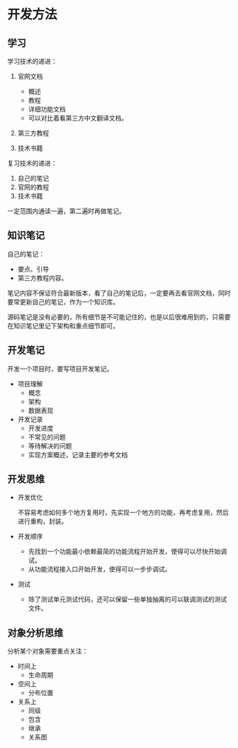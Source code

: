 # 开发方法

## 学习

学习技术的递进：

1. 官网文档

	  - 概述
	  - 教程
	  - 详细功能文档
	  - 可以对比着看第三方中文翻译文档。

2. 第三方教程
3. 技术书籍

复习技术的递进：

1. 自己的笔记
2. 官网的教程
3. 技术书籍

一定范围内通读一遍，第二遍时再做笔记。

## 知识笔记

自己的笔记：

- 要点、引导
- 第三方教程内容。

笔记内容不保证符合最新版本，看了自己的笔记后，一定要再去看官网文档，同时要常更新自己的笔记，作为一个知识库。

源码笔记是没有必要的，所有细节是不可能记住的，也是以后很难用到的，只需要在知识笔记里记下架构和重点细节即可。

## 开发笔记

开发一个项目时，要写项目开发笔记。

- 项目理解
	- 概念
	- 架构
	- 数据表现
- 开发记录
	- 开发进度
	- 不常见的问题
	- 等待解决的问题
	- 实现方案概述，记录主要的参考文档

## 开发思维

- 开发优化

	不容易考虑如何多个地方复用时，先实现一个地方的功能，再考虑复用，然后进行重构，封装。

- 开发顺序

	- 先找到一个功能最小依赖最简的功能流程开始开发，使得可以尽快开始调试。
	- 从功能流程接入口开始开发，使得可以一步步调试。
	
- 测试

  - 除了测试单元测试代码，还可以保留一些单独抽离的可以联调测试的测试文件。


## 对象分析思维

分析某个对象需要重点关注：

- 时间上
	- 生命周期
- 空间上
	- 分布位置
- 关系上
	- 同级
	- 包含
	- 继承
	- 关系图
